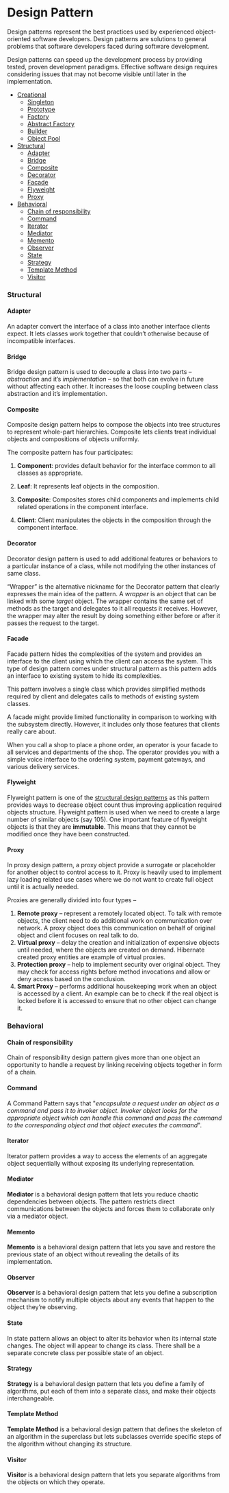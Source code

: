 # Design Pattern

Design patterns represent the best practices used by experienced object-oriented software developers. Design patterns are solutions to general problems that software developers faced during software development.

Design patterns can speed up the development process by providing tested, proven development paradigms. Effective software design requires considering issues that may not become visible until later in the implementation.

- [Creational](creational/README.md)
  - [Singleton](creational/Singleton.md)
  - [Prototype](creational/Prototype.md)
  - [Factory](creational/Factory.md)
  - [Abstract Factory](creational/Abstract_Factory.md)
  - [Builder](creational/Builder.md)
  - [Object Pool](creational/Object_Pool.md)
- [Structural](#structural)
  - [Adapter](#adapter)
  - [Bridge](#bridge)
  - [Composite](#composite)
  - [Decorator](#decorator)
  - [Facade](#facade)
  - [Flyweight](#flyweight)
  - [Proxy](#proxy)
- [Behavioral](#Behavioral)
  - [Chain of responsibility](#chain_of_responsibility)
  - [Command](#command)
  - [Iterator](#iterator)
  - [Mediator](#mediator)
  - [Memento](#memento)
  - [Observer](#observer)
  - [State](#state)
  - [Strategy](#strategy)
  - [Template Method](#template_method)
  - [Visitor](#visitor)



### Structural

#### Adapter

An adapter convert the interface of a class into another interface clients expect. It lets classes work 		  together that couldn’t otherwise because of incompatible interfaces.



#### Bridge

Bridge design pattern is used to decouple a class into two parts – *abstraction* and it’s *implementation* – so that both can evolve in future without affecting each other. It increases the loose coupling between class abstraction and it’s implementation.



#### Composite

Composite design pattern helps to compose the objects into tree structures to represent whole-part hierarchies. Composite lets clients treat individual objects and compositions of objects uniformly.

The composite pattern has four participates:

1. **Component**: provides default behavior for the interface common to all classes as appropriate.

2. **Leaf**: It represents leaf objects in the composition.

3. **Composite**: Composites stores child components and implements child related operations in the component interface.

4. **Client**: Client manipulates the objects in the composition through the component interface.

   

#### Decorator

Decorator design pattern is used to add additional features or behaviors to a particular instance of a class, while not modifying the other instances of same class.

“Wrapper” is the alternative nickname for the Decorator pattern that clearly expresses the main idea of the pattern. A *wrapper* is an object that can be linked with some *target* object. The wrapper contains the same set of methods as the target and delegates to it all requests it receives. However, the wrapper may alter the result by doing something either before or after it passes the request to the target.



#### Facade

Facade pattern hides the complexities of the system and provides an interface to the client using which the client can access the system. This type of design pattern comes under structural pattern as this pattern adds an interface to existing system to hide its complexities.

This pattern involves a single class which provides simplified methods required by client and delegates calls to methods of existing system classes.

A facade might provide limited functionality in comparison to working with the subsystem directly. However, it includes only those features that clients really care about.

When you call a shop to place a phone order, an operator is your facade to all services and departments of the shop. The operator provides you with a simple voice interface to the ordering system, payment gateways, and various delivery services.

#### Flyweight

Flyweight pattern is one of the [structural design patterns](https://www.geeksforgeeks.org/design-patterns-set-1-introduction/) as this pattern provides ways to decrease object count thus improving application required objects structure. Flyweight pattern is used when we need to create a large number of similar objects (say 105). One important feature of flyweight objects is that they are **immutable**. This means that they cannot be modified once they have been constructed.



#### Proxy

In proxy design pattern, a proxy object provide a surrogate or placeholder for another object to control access to it. Proxy is heavily used to implement lazy loading related use cases where we do not want to create full object until it is actually needed.

Proxies are generally divided into four types –

1. **Remote proxy** – represent a remotely located object. To talk with remote objects, the client need to do additional work on communication over network. A proxy object does this communication on behalf of original object and client focuses on real talk to do.
2. **Virtual proxy** – delay the creation and initialization of expensive objects until needed, where the objects are created on demand. Hibernate created proxy entities are example of virtual proxies.
3. **Protection proxy** – help to implement security over original object. They may check for access rights before method invocations and allow or deny access based on the conclusion.
4. **Smart Proxy** – performs additional housekeeping work when an object is accessed by a client. An example can be to check if the real object is locked before it is accessed to ensure that no other object can change it.



### Behavioral

#### Chain of responsibility

Chain of responsibility design pattern gives more than one object an opportunity to handle a request by linking receiving objects together in form of a chain.

#### Command

A Command Pattern says that "*encapsulate a request under an object as a command and pass it to invoker object. Invoker object looks for the appropriate object which can handle this command and pass the command to the corresponding object and that object executes the command*".

#### Iterator

Iterator pattern provides a way to access the elements of an aggregate object sequentially without exposing its underlying representation.

#### Mediator

**Mediator** is a behavioral design pattern that lets you reduce chaotic dependencies between objects. The pattern restricts direct communications between the objects and forces them to collaborate only via a mediator object.

#### Memento

**Memento** is a behavioral design pattern that lets you save and restore the previous state of an object without revealing the details of its implementation.

#### Observer

**Observer** is a behavioral design pattern that lets you define a subscription mechanism to notify multiple objects about any events that happen to the object they’re observing.

#### State

In state pattern allows an object to alter its behavior when its internal state changes. The object will appear to change its class. There shall be a separate concrete class per possible state of an object.

#### Strategy

**Strategy** is a behavioral design pattern that lets you define a family of algorithms, put each of them into a separate class, and make their objects interchangeable.

#### Template Method

**Template Method** is a behavioral design pattern that defines the skeleton of an algorithm in the superclass but lets subclasses override specific steps of the algorithm without changing its structure.

#### Visitor

**Visitor** is a behavioral design pattern that lets you separate algorithms from the objects on which they operate.